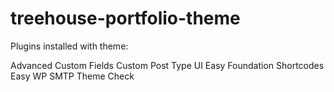 # treehouse-portfolio-theme


Plugins installed with theme:

Advanced Custom Fields
Custom Post Type UI
Easy Foundation Shortcodes
Easy WP SMTP
Theme Check
